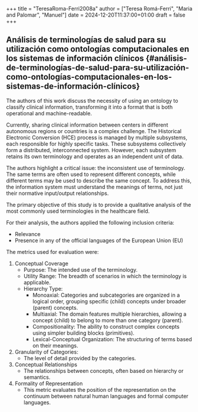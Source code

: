 +++
title = "TeresaRoma-Ferri2008a"
author = ["Teresa Romá-Ferri", "Maria and Palomar", "Manuel"]
date = 2024-12-20T11:37:00+01:00
draft = false
+++

## Análisis de terminologías de salud para su utilización como ontologías computacionales en los sistemas de información clínicos {#análisis-de-terminologías-de-salud-para-su-utilización-como-ontologías-computacionales-en-los-sistemas-de-información-clínicos}

The authors of this work discuss the necessity of using an ontology to classify
clinical information, transforming it into a format that is both operational and
machine-readable.

Currently, sharing clinical information between centers in different autonomous
regions or countries is a complex challenge. The Historical Electronic
Conversion (HCE) process is managed by multiple subsystems, each responsible for
highly specific tasks. These subsystems collectively form a distributed,
interconnected system. However, each subsystem retains its own terminology and
operates as an independent unit of data.

The authors highlight a critical issue: the inconsistent use of terminology. The
same terms are often used to represent different concepts, while different terms
may be used to describe the same concept. To address this, the information
system must understand the meanings of terms, not just their normative
input/output relationships.

The primary objective of this study is to provide a qualitative analysis of the
most commonly used terminologies in the healthcare field.

For their analysis, the authors applied the following inclusion criteria:

-   Relevance
-   Presence in any of the official languages of the European Union (EU)

The metrics used for evaluation were:

1.  Conceptual Coverage
    -   Purpose: The intended use of the terminology.
    -   Utility Range: The breadth of scenarios in which the terminology is applicable.
    -   Hierarchy Type:
        -   Monoaxial: Categories and subcategories are organized in a logical order, grouping specific (child) concepts under broader (parent) concepts.
        -   Multiaxial: The domain features multiple hierarchies, allowing a concept (child) to belong to more than one category (parent).
        -   Compositionality: The ability to construct complex concepts using simpler building blocks (primitives).
        -   Lexical-Conceptual Organization: The structuring of terms based on their meanings.
2.  Granularity of Categories:
    -   The level of detail provided by the categories.
3.  Conceptual Relationships
    -   The relationships between concepts, often based on hierarchy or semantics.
4.  Formality of Representation
    -   This metric evaluates the position of the representation on the continuum between natural human languages and formal computer languages.
